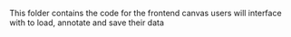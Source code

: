 This folder contains the code for the frontend canvas users will interface with to load, annotate and save their data